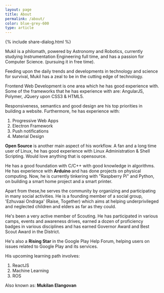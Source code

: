 ```yaml
---
layout: page
title: About
permalink: /about/
color: blue-grey-600
type: article
---
```



{% include share-dialog.html %}

Mukil is a philomath, powered by Astronomy and Robotics, currently studying Instrumentation Engineering full time, and has a passion for Computer Science. (pursuing it in free time).


Feeding upon the daily trends and developments in technology and science for survival, Mukil has a zeal to be in the cutting edge of technology.


Frontend Web Development is one area which he has good experience with. Some of the frameworks that he has experience with are: AngularJS, Polymer, JQuery upon CSS3 & HTML5.


Responsiveness, semantics and good design are his top priorities in building a website. 
Furthermore, he has experience with:

1. Progressive Web Apps
2. Electron Framework
3. Push notifications
4. Material Design


**Open Source** is another main aspect of his workflow. A fan and a long time user of Linux, he has good experience with Linux Administration & Shell Scripting. Would love anything that is opensource. 


He has a good foundation with C/C++ with good knowledge in algorithms.
He has experience with __Arduino__ and has done projects on physical computing.
Now, he is currently tinkering with "Raspberry Pi" and Python, on building a smart home project and a smart printer.


Apart from these,he serves the community by organizing and participating in many social activities. He is a founding member of a social group, 'Ezhuvaai Ondraga' (Raise, Together) which aims at helping underprivileged and  neglected children and elders as far as they could. 


He's been a very active member of Scouting. He has participated in various camps, events and awareness drives, earned a dozen of proficiency badges in various disciplines and has earned Governor Award and Best Scout Award in the District. 


He's also a __Rising Star__ in the Google Play Help Forum, helping users on issues related to Google Play and its services. 


His upcoming learning path involves:

1. ReactJS
2. Machine Learning
3. ROS


Also known as: **Mukilan Elangovan**
